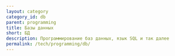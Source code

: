 ```yaml
---
layout: category
category_id: db
parent: programming
title: Базы данных
short: БД
description: Программирование баз данных, язык SQL и так далее
permalink: /tech/programming/db/
---
```


